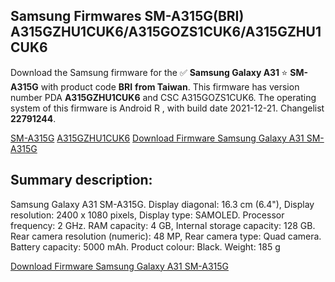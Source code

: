 <h2>Samsung Firmwares SM-A315G(BRI) A315GZHU1CUK6/A315GOZS1CUK6/A315GZHU1CUK6</h2>
Download the Samsung firmware for the ✅ <strong>Samsung Galaxy A31 </strong> ⭐ <strong>SM-A315G</strong> with product code <strong>BRI</strong> <strong> from Taiwan</strong>. This firmware has version number PDA <strong>A315GZHU1CUK6</strong> and CSC A315GOZS1CUK6. The operating system of this firmware is Android R , with build date 2021-12-21. Changelist <strong>22791244</strong>.

[SM-A315G](https://samfirm.shop/samsung/model/SM-A315G)
[A315GZHU1CUK6](https://samfirm.shop/samsung/pda/A315GZHU1CUK6)
[Download Firmware Samsung Galaxy A31 SM-A315G](https://samfirm.shop/samsung/firmware/483836)
<h2>Summary description:</h2>
<p>Samsung Galaxy A31 SM-A315G. Display diagonal: 16.3 cm (6.4"), Display resolution: 2400 x 1080 pixels, Display type: SAMOLED. Processor frequency: 2 GHz. RAM capacity: 4 GB, Internal storage capacity: 128 GB. Rear camera resolution (numeric): 48 MP, Rear camera type: Quad camera. Battery capacity: 5000 mAh. Product colour: Black. Weight: 185 g</p>


[Download Firmware Samsung Galaxy A31 SM-A315G](https://samfirm.shop/samsung/firmware/483836)
